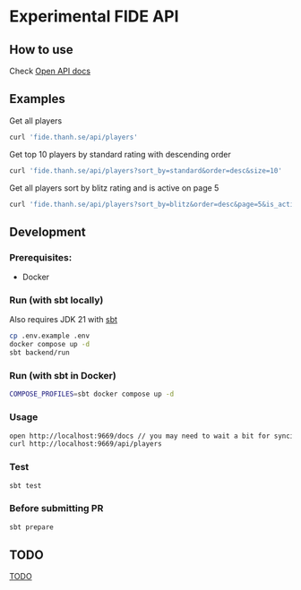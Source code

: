 # Experimental FIDE API

## How to use

Check [Open API docs](https://fide.thanh.se/docs/index.html)

## Examples

Get all players

```bash
curl 'fide.thanh.se/api/players'
```

Get top 10 players by standard rating with descending order

```bash
curl 'fide.thanh.se/api/players?sort_by=standard&order=desc&size=10'
```

Get all players sort by blitz rating and is active on page 5

```bash
curl 'fide.thanh.se/api/players?sort_by=blitz&order=desc&page=5&is_active=true'
```

## Development

### Prerequisites:

- Docker

### Run (with sbt locally)

Also requires JDK 21 with [sbt](https://www.scala-sbt.org/1.x/docs/Setup.html)

```bash
cp .env.example .env
docker compose up -d
sbt backend/run
```

### Run (with sbt in Docker)

```bash
COMPOSE_PROFILES=sbt docker compose up -d
```

### Usage

```bash
open http://localhost:9669/docs // you may need to wait a bit for syncing
curl http://localhost:9669/api/players
```

### Test

```bash
sbt test
```

### Before submitting PR

```bash
sbt prepare
```

## TODO

[TODO](/TODO.md)
